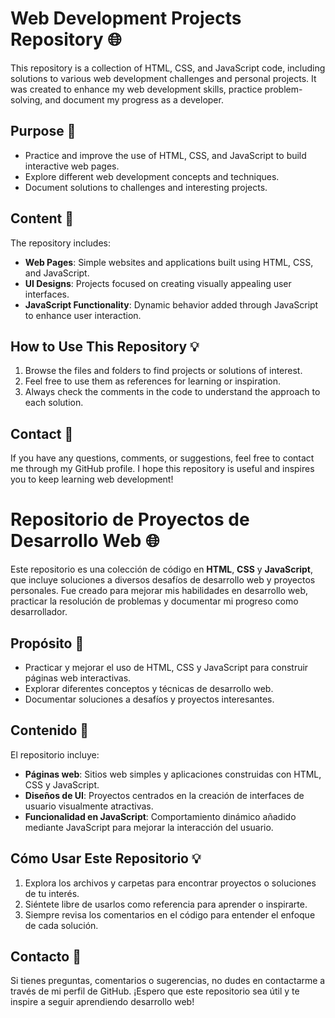 # Web Development Projects Repository 🌐

This repository is a collection of HTML, CSS, and JavaScript code, including solutions to various web development challenges and personal projects. It was created to enhance my web development skills, practice problem-solving, and document my progress as a developer.

## Purpose 🎯
- Practice and improve the use of HTML, CSS, and JavaScript to build interactive web pages.
- Explore different web development concepts and techniques.
- Document solutions to challenges and interesting projects.

## Content 📂
The repository includes:
- **Web Pages**: Simple websites and applications built using HTML, CSS, and JavaScript.
- **UI Designs**: Projects focused on creating visually appealing user interfaces.
- **JavaScript Functionality**: Dynamic behavior added through JavaScript to enhance user interaction.

## How to Use This Repository 💡
1. Browse the files and folders to find projects or solutions of interest.
2. Feel free to use them as references for learning or inspiration.
3. Always check the comments in the code to understand the approach to each solution.

## Contact 📨
If you have any questions, comments, or suggestions, feel free to contact me through my GitHub profile. I hope this repository is useful and inspires you to keep learning web development!


# Repositorio de Proyectos de Desarrollo Web 🌐

Este repositorio es una colección de código en **HTML**, **CSS** y **JavaScript**, que incluye soluciones a diversos desafíos de desarrollo web y proyectos personales. Fue creado para mejorar mis habilidades en desarrollo web, practicar la resolución de problemas y documentar mi progreso como desarrollador.

## Propósito 🎯
- Practicar y mejorar el uso de HTML, CSS y JavaScript para construir páginas web interactivas.
- Explorar diferentes conceptos y técnicas de desarrollo web.
- Documentar soluciones a desafíos y proyectos interesantes.

## Contenido 📂
El repositorio incluye:
- **Páginas web**: Sitios web simples y aplicaciones construidas con HTML, CSS y JavaScript.
- **Diseños de UI**: Proyectos centrados en la creación de interfaces de usuario visualmente atractivas.
- **Funcionalidad en JavaScript**: Comportamiento dinámico añadido mediante JavaScript para mejorar la interacción del usuario.

## Cómo Usar Este Repositorio 💡
1. Explora los archivos y carpetas para encontrar proyectos o soluciones de tu interés.
2. Siéntete libre de usarlos como referencia para aprender o inspirarte.
3. Siempre revisa los comentarios en el código para entender el enfoque de cada solución.

## Contacto 📨
Si tienes preguntas, comentarios o sugerencias, no dudes en contactarme a través de mi perfil de GitHub. ¡Espero que este repositorio sea útil y te inspire a seguir aprendiendo desarrollo web!
